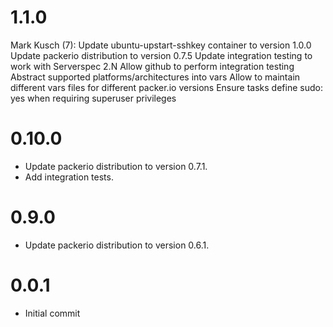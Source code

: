 # 1.1.0

Mark Kusch (7):
      Update ubuntu-upstart-sshkey container to version 1.0.0
      Update packerio distribution to version 0.7.5
      Update integration testing to work with Serverspec 2.N
      Allow github to perform integration testing
      Abstract supported platforms/architectures into vars
      Allow to maintain different vars files for different packer.io versions
      Ensure tasks define sudo: yes when requiring superuser privileges

# 0.10.0

* Update packerio distribution to version 0.7.1.
* Add integration tests.

# 0.9.0

* Update packerio distribution to version 0.6.1.

# 0.0.1

* Initial commit


<!-- vim: set nofen ts=4 sw=4 et: -->
